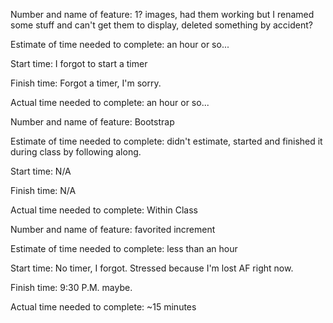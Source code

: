 Number and name of feature: 1? images, had them working but I renamed some stuff and can't get them to display, deleted something by accident?

Estimate of time needed to complete: an hour or so...

Start time: I forgot to start a timer

Finish time: Forgot a timer, I'm sorry.

Actual time needed to complete: an hour or so...

Number and name of feature: Bootstrap

Estimate of time needed to complete: didn't estimate, started and finished it during class by following along.

Start time: N/A

Finish time: N/A

Actual time needed to complete: Within Class

Number and name of feature: favorited increment

Estimate of time needed to complete: less than an hour

Start time: No timer, I forgot. Stressed because I'm lost AF right now.

Finish time: 9:30 P.M. maybe.

Actual time needed to complete: ~15 minutes



